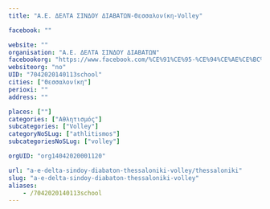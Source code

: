 ```yaml
---
title: "Α.Ε. ΔΕΛΤΑ ΣΙΝΔΟΥ ΔΙΑΒΑΤΩΝ-Θεσσαλονίκη-Volley"

facebook: ""

website: ""
organisation: "Α.Ε. ΔΕΛΤΑ ΣΙΝΔΟΥ ΔΙΑΒΑΤΩΝ"
facebookorg: "https://www.facebook.com/%CE%91%CE%95-%CE%94%CE%AE%CE%BC%CE%BF%CF%85-%CE%94%CE%AD%CE%BB%CF%84%CE%B1-210049509179639/"
websiteorg: "no"
UID: "7042020140113school"
cities: ["Θεσσαλονίκη"]
perioxi: ""
address: ""

places: [""]
categories: ["Αθλητισμός"]
subcategories: ["Volley"]
categoryNoSLug: ["athlitismos"]
subcategoriesNoSLug: ["volley"]

orgUID: "org14042020001120"

url: "a-e-delta-sindoy-diabaton-thessaloniki-volley/thessaloniki"
slug: "a-e-delta-sindoy-diabaton-thessaloniki-volley"
aliases:
    - /7042020140113school
---
```





